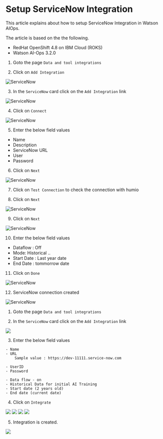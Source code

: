 # Setup ServiceNow Integration

This article explains about how to setup ServiceNow Integration in Watson AIOps.

The article is based on the the following.

- RedHat OpenShift 4.8 on IBM Cloud (ROKS)
- Watson AI-Ops 3.2.0


1. Goto the page `Data and tool integrations`

2. Click on  `Add Integration`

![ServiceNow](./images/image-00001.png)

3. In the `ServiceNow` card click on the `Add Integration` link

![ServiceNow](./images/image-00002.png)

4. Click on `Connect` 

![ServiceNow](./images/image-00003.png)

5. Enter the below field values

- Name 
- Description 
- ServiceNow URL
- User
- Password

6. Click on `Next` 

![ServiceNow](./images/image-00004.png)

7. Click on `Test Connection` to check the connection with humio

8. Click on `Next`

![ServiceNow](./images/image-00005.png)

9. Click on `Next`

![ServiceNow](./images/image-00006.png)

10. Enter the below field values

- Dataflow : Off 
- Mode: Historical ..
- Start Date : Last year date
- End Date  : tommorrow date

11. Click on `Done`

![ServiceNow](./images/image-00007.png)

12. ServiceNow connection created

![ServiceNow](./images/image-00008.png)




1. Goto the page `Data and tool integrations`

2. In the `ServiceNow` card click on the `Add Integration` link

<img src="images/2-image-1.png">

3. Enter the below field values

```
- Name 
- URL
    Sample value : https://dev-11111.service-now.com

- UserID
- Password

- Data flow - on
- Historical Data for initial AI Training
- Start date (2 years old)
- End date (current date)
```

4. Click on `Integrate`

<img src="images/2-image-2.png">
<img src="images/2-image-3.png">
<img src="images/2-image-4.png">
<img src="images/2-image-5.png">

5. Integration is created.

<img src="images/2-image-6.png">